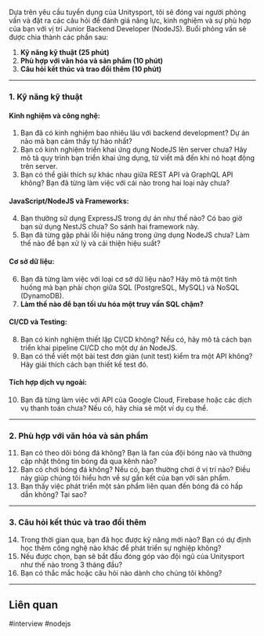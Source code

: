 
Dựa trên yêu cầu tuyển dụng của Unitysport, tôi sẽ đóng vai người phỏng vấn và đặt ra các câu hỏi để đánh giá năng lực, kinh nghiệm và sự phù hợp của bạn với vị trí Junior Backend Developer (NodeJS). Buổi phỏng vấn sẽ được chia thành các phần sau:

1. **Kỹ năng kỹ thuật (25 phút)**
2. **Phù hợp với văn hóa và sản phẩm (10 phút)**
3. **Câu hỏi kết thúc và trao đổi thêm (10 phút)**

---

### **1. Kỹ năng kỹ thuật**

#### **Kinh nghiệm và công nghệ:**

1. Bạn đã có kinh nghiệm bao nhiêu lâu với backend development? Dự án nào mà bạn cảm thấy tự hào nhất?
2. Bạn có kinh nghiệm triển khai ứng dụng NodeJS lên server chưa? Hãy mô tả quy trình bạn triển khai ứng dụng, từ viết mã đến khi nó hoạt động trên server.
3. Bạn có thể giải thích sự khác nhau giữa REST API và GraphQL API không? Bạn đã từng làm việc với cái nào trong hai loại này chưa?

#### **JavaScript/NodeJS và Frameworks:**

4. Bạn thường sử dụng ExpressJS trong dự án như thế nào? Có bao giờ bạn sử dụng NestJS chưa? So sánh hai framework này.
5. Bạn đã từng gặp phải lỗi hiệu năng trong ứng dụng NodeJS chưa? Làm thế nào để bạn xử lý và cải thiện hiệu suất?

#### **Cơ sở dữ liệu:**

6. Bạn đã từng làm việc với loại cơ sở dữ liệu nào? Hãy mô tả một tình huống mà bạn phải chọn giữa SQL (PostgreSQL, MySQL) và NoSQL (DynamoDB).
7. **Làm thế nào để bạn tối ưu hóa một truy vấn SQL chậm?**

#### **CI/CD và Testing:**

8. Bạn có kinh nghiệm thiết lập CI/CD không? Nếu có, hãy mô tả cách bạn triển khai pipeline CI/CD cho một dự án NodeJS.
9. Bạn có thể viết một bài test đơn giản (unit test) kiểm tra một API không? Hãy giải thích cách bạn thiết kế test đó.

#### **Tích hợp dịch vụ ngoài:**

10. Bạn đã từng làm việc với API của Google Cloud, Firebase hoặc các dịch vụ thanh toán chưa? Nếu có, hãy chia sẻ một ví dụ cụ thể.

---

### **2. Phù hợp với văn hóa và sản phẩm**

11. Bạn có theo dõi bóng đá không? Bạn là fan của đội bóng nào và thường cập nhật thông tin bóng đá qua kênh nào?
12. Bạn có chơi bóng đá không? Nếu có, bạn thường chơi ở vị trí nào? Điều này giúp chúng tôi hiểu hơn về sự gắn kết của bạn với sản phẩm.
13. Bạn thấy việc phát triển một sản phẩm liên quan đến bóng đá có hấp dẫn không? Tại sao?

---

### **3. Câu hỏi kết thúc và trao đổi thêm**

14. Trong thời gian qua, bạn đã học được kỹ năng mới nào? Bạn có dự định học thêm công nghệ nào khác để phát triển sự nghiệp không?
15. Nếu được chọn, bạn sẽ bắt đầu đóng góp vào đội ngũ của Unitysport như thế nào trong 3 tháng đầu?
16. Bạn có thắc mắc hoặc câu hỏi nào dành cho chúng tôi không?



---
## Liên quan


#interview #nodejs 